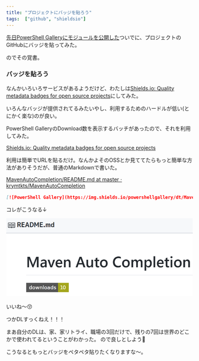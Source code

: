 ```yaml
---
title: "プロジェクトにバッジを貼ろう"
tags:  ["github", "shieldsio"]
---
```


[先日PowerShell Galleryにモジュールを公開した](https://www.powershellgallery.com/packages/MavenAutoCompletion/0.1)ついでに、プロジェクトのGitHubにバッジを貼ってみた。

のでその覚書。

### バッジを貼ろう

なんかいろいろサービスがあるようだけど、わたしは[Shields.io: Quality metadata badges for open source projects](https://shields.io/)にしてみた。

いろんなバッジが提供されてるみたいやし、利用するためのハードルが低い(とにかく楽な)のが良い。

PowerShell GalleryのDownload数を表示するバッチがあったので、それを利用してみた。

[Shields.io: Quality metadata badges for open source projects](https://shields.io/category/downloads)

利用は簡単でURLを貼るだけ。なんかよそのOSSとか見ててたらもっと簡単な方法がありそうだが、普通のMarkdownで書いた。

[MavenAutoCompletion/README.md at master · krymtkts/MavenAutoCompletion](https://github.com/krymtkts/MavenAutoCompletion/blob/master/README.md)

```md
[![PowerShell Gallery](https://img.shields.io/powershellgallery/dt/MavenAutoCompletion.svg?style=flat-square)](https://www.powershellgallery.com/packages/MavenAutoCompletion)
```

コレがこうなる↓

![バッジ](/img/2019-04-14-badge/badge.png "バッジ")

いいね～😚

つかDLすっくねえ！！！

まあ自分のDLは、家、家リトライ、職場の3回だけで、残りの7回は世界のどこかで使われてるということがわかった。
ので良しとしよう🤔

こうなるともっとバッジをペタペタ貼りたくなりますな～。
